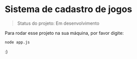 # Sistema de cadastro de jogos

>Status do  projeto: Em desenvolvimento

Para rodar esse projeto na sua máquina, por favor digite:

```
node app.js
```

:)
